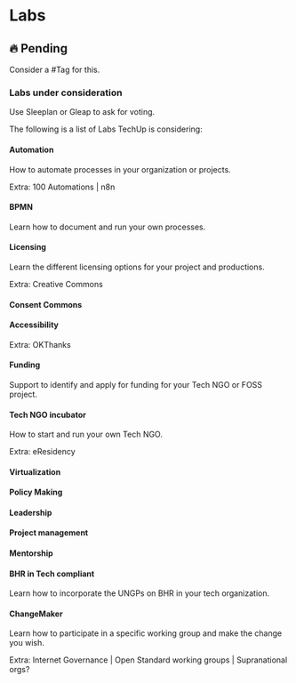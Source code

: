 # Labs

## :fire: Pending

Consider a #Tag for this.



### Labs under consideration

Use Sleeplan or Gleap to ask for voting.



The following is a list of Labs TechUp is considering:

#### Automation

How to automate processes in your organization or projects.

Extra: 100 Automations | n8n

#### BPMN

Learn how to document and run your own processes.

#### Licensing

Learn the different licensing options for your project and productions.

Extra: Creative Commons

#### Consent Commons



#### Accessibility



Extra: OKThanks

#### Funding

Support to identify and apply for funding for your Tech NGO or FOSS project.

#### Tech NGO incubator

How to start and run your own Tech NGO.

Extra: eResidency

#### Virtualization

#### Policy Making

#### Leadership

#### Project management

#### Mentorship

#### BHR in Tech compliant

Learn how to incorporate the UNGPs on BHR in your tech organization.

#### ChangeMaker

Learn how to participate in a specific working group and make the change you wish.

Extra: Internet Governance | Open Standard working groups | Supranational orgs?

